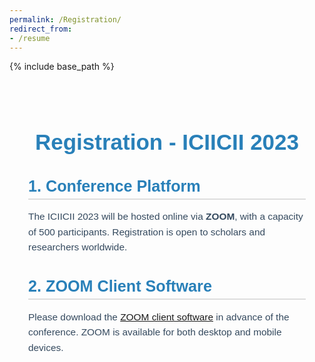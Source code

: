 ```yaml
---
permalink: /Registration/
redirect_from:  
- /resume
---
```



{% include base_path %}
<div class="registration-container">
  <h1 class="registration-title">Registration - ICIICII 2023</h1>
  
  <div class="registration-section">
    <h2 class="section-title">1. Conference Platform</h2>
    <p class="registration-text">
      The ICIICII 2023 will be hosted online via <strong>ZOOM</strong>, with a capacity of 500 participants. Registration is open to scholars and researchers worldwide.
    </p>
  </div>

  <div class="registration-section">
    <h2 class="section-title">2. ZOOM Client Software</h2>
    <p class="registration-text">
      Please download the <a href="https://zoom.us/download#client_4meeting" target="_blank">ZOOM client software</a> in advance of the conference. ZOOM is available for both desktop and mobile devices.
    </p>
  </div>

</div>

<style>
  /* General container */
  .registration-container {
    max-width: 900px;
    margin: 0 auto;
    padding: 30px;
    font-family: Arial, sans-serif;
    color: #34495E;
  }

  .registration-title {
    font-size: 2.5em;
    color: #2980B9;
    text-align: center;
    margin-bottom: 30px;
  }

  .registration-section {
    margin-bottom: 30px;
  }

  .section-title {
    font-size: 1.8em;
    color: #2980B9;
    margin-bottom: 10px;
    font-weight: bold;
    border-bottom: 2px solid #ddd;
    padding-bottom: 5px;
  }

  .registration-text {
    font-size: 1.1em;
    line-height: 1.6;
    margin-bottom: 20px;
  }

  .registration-table {
    width: 100%;
    border-collapse: collapse;
    margin-top: 20px;
  }

  .registration-table th, .registration-table td {
    padding: 12px;
    text-align: left;
    font-size: 1.1em;
    border-bottom: 1px solid #ddd;
  }

  .registration-table th {
    background-color: #2980B9;
    color: #fff;
    font-weight: bold;
  }

  .registration-table td a {
    color: #2980B9;
    text-decoration: none;
  }

  .registration-table td a:hover {
    text-decoration: underline;
  }

  /* Responsive design */
  @media (max-width: 768px) {
    .registration-container {
      padding: 20px;
    }

    .registration-title {
      font-size: 2.2em;
    }

    .registration-table th, .registration-table td {
      font-size: 1em;
    }
  }
</style>
